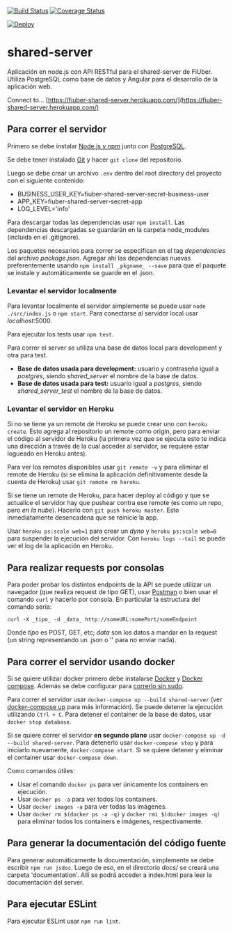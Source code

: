 [![Build Status](https://travis-ci.org/fi-ubers/shared-server.svg?branch=master)](https://travis-ci.org/fi-ubers/shared-server)
[![Coverage Status](https://coveralls.io/repos/github/fi-ubers/shared-server/badge.svg?branch=master)](https://coveralls.io/github/fi-ubers/shared-server?branch=master)

[![Deploy](https://www.herokucdn.com/deploy/button.svg)](https://heroku.com/deploy)

# shared-server

Aplicación en node.js con API RESTful para el shared-server de FiUber. Utiliza PostgreSQL como base de datos y Angular para el desarrollo de la aplicación web.

Connect to... [https://fiuber-shared-server.herokuapp.com/](https://fiuber-shared-server.herokuapp.com/)

## Para correr el servidor

Primero se debe instalar [Node.js y npm](https://nodejs.org/en/download/) junto con [PostgreSQL](https://www.postgresql.org/download/). 

Se debe tener instalado [Git](https://git-scm.com/downloads) y hacer `git clone` del repositorio.

Luego se debe crear un archivo `.env` dentro del root directory del proyecto con el siguiente contenido:
+ BUSINESS\_USER\_KEY=fiuber-shared-server-secret-business-user
+ APP\_KEY=fiuber-shared-server-secret-app
+ LOG\_LEVEL='info'

Para descargar todas las dependencias usar `npm install`. Las dependencias descargadas se guardarán en la carpeta node\_modules (incluida en el .gitignore).

Los paquetes necesarios para correr se especifican en el tag _dependencies_ del archivo _package.json_. Agregar ahí las dependencias nuevas preferentemente usando `npm install _pkgname_ --save` para que el paquete se instale y automáticamente se guarde en el .json.

### Levantar el servidor localmente

Para levantar localmente el servidor simplemente se puede usar `node ./src/index.js` o `npm start`. Para conectarse al servidor local usar _localhost_:5000.

Para ejecutar los tests usar `npm test`.

Para correr el server se utiliza una base de datos local para development y otra para test. 
+ **Base de datos usada para development:** usuario y contraseña igual a *postgres*, siendo *shared_server* el nombre de la base de datos.
+ **Base de datos usada para test:** usuario igual a *postgres*, siendo *shared_server_test* el nombre de la base de datos.

### Levantar el servidor en Heroku

Si no se tiene ya un remote de Heroku se puede crear uno con `heroku create`. Esto agrega al repositorio un remote como origin, pero para enviar el código al servidor de Heroku (la primera vez que se ejecuta esto te indica una dirección a través de la cual acceder al servidor, se requiere estar logueado en Heroku antes).

Para ver los remotes disponibles usar `git remote -v` y para eliminar el remote de Heroku (si se elimina la aplicación definitivamente desde la cuenta de Heroku) usar `git remote rm heroku`.

Si se tiene un remote de Heroku, para hacer deploy al código y que se actualice el servidor hay que pushear contra ese remote (es como un repo, pero _en la nube_). Hacerlo con `git push heroku master`. Esto inmediatamente desencadena que se reinicie la app.

Usar `heroku ps:scale web=1` para crear un _dyno_ y `heroku ps:scale web=0` para suspender la ejecución del servidor. Con `heroku logs --tail` se puede ver el log de la aplicación en Heroku.

## Para realizar requests por consolas

Para poder probar los distintos endpoints de la API se puede utilizar un navegador (que realiza request de tipo GET), usar [Postman](https://www.getpostman.com/) o bien usar el comando `curl` y hacerlo por consola. En particular la estructura del comando sería:

`curl -X _tipo_ -d _data_ http://someURL:somePort/someEndpoint`

Donde _tipo_ es POST, GET, etc; _data_ son los datos a mandar en la request (un string representando un .json o '' para no enviar nada).

## Para correr el servidor usando docker

Si se quiere utilizar docker primero debe instalarse [Docker](https://docs.docker.com/engine/installation/) y [Docker compose](https://docs.docker.com/compose/install/). Además se debe configurar para [correrlo sin sudo](https://docs.docker.com/engine/installation/linux/linux-postinstall/).

Para correr el servidor usar `docker-compose up --build shared-server` (ver [docker-compose up](https://docs.docker.com/compose/reference/up/) para más información). Se puede detener la ejecución utilizando `Ctrl + C`. Para detener el container de la base de datos, usar `docker stop database`.

Si se quiere correr el servidor **en segundo plano** usar `docker-compose up -d --build shared-server`. Para detenerlo usar `docker-compose stop` y para iniciarlo nuevamente, `docker-compose start`. Si se quiere detener y eliminar el container usar `docker-compose down`.

Como comandos útiles: 
+ Usar el comando `docker ps` para ver únicamente los containers en ejecución.
+ Usar `docker ps -a` para ver todos los containers.
+ Usar `docker images -a` para ver todas las imágenes. 
+ Usar `docker rm $(docker ps -a -q)` y `docker rmi $(docker images -q)` para eliminar todos los containers e imágenes, respectivamente.

## Para generar la documentación del código fuente

Para generar automáticamente la documentación, simplemente se debe escribir `npm run jsdoc`. Luego de eso, en el directorio docs/ se creará una carpeta 'documentation'. Allí se podrá acceder a index.html para leer la documentación del server.

## Para ejecutar ESLint

Para ejecutar ESLint usar `npm run lint`.


